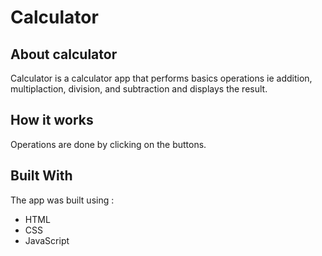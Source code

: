 # Calculator
## About calculator
Calculator is a calculator app that performs basics operations ie addition, multiplaction, division, and subtraction and displays the result.
## How it works
Operations are done by clicking on the buttons.
## Built With
The app was built using :
* HTML
* CSS
* JavaScript